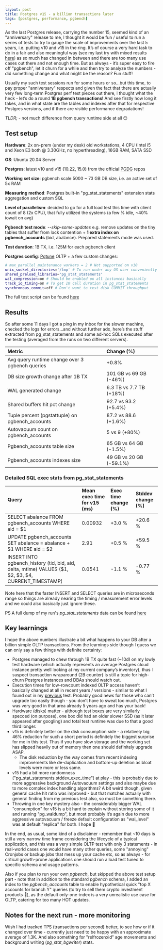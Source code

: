 ```yaml
---
layout: post
title: Postgres v15 - a billion transactions later
tags: [postgres, performance, pgbench]
---
```


As the last Postgres release, carrying the number 15, seemed kind of an "anniversary" release to me, I thought it would
be fun / useful to run a series of tests to try to gauge the scale of  improvements over the last 5 years, i.e. putting
v10 and v15 in the ring. It’s of course a very hard task to do in a fair and also meaningful way (see my last try with
mixed results [here](https://kmoppel.github.io/2022-09-05-5-years-in-postgresql-major-versions-performance-anything-surprising/))
as so much has changed in between and there are too many use cases out there and not enough time. But as always - it’s
super easy to fire off "pgbench", let it churn for a while and then try to analyze the numbers - did something change and
what might be the reason? Fun stuff!

Usually my such test sessions run for some hours or so…but this time, to pay proper "anniversary" respects and given the
fact that there are actually very few long-term Postgres perf test pieces out there, I thought what the heck - let’s do a round
**1B pgbench transactions**! And see firstly how long it takes, and in what state are the tables and indexes after that for respective
Postgres versions, and if there are visible performance degradations!

*TLDR;* - not much difference from query runtime side at all :smirk:

## Test setup

**Hardware**: 2x on-prem (under my desk) old workstations, 4 CPU (Intel i5 and Xeon E3 both @ 3.30GHz, no hyperthreading), 16GB RAM, SATA SSD

**OS**: Ubuntu 20.04 Server

**Postgres**: latest v10 and v15 (10.22, 15.0) from the official [PGDG](https://wiki.postgresql.org/wiki/Apt) repos

**Working set size**: pgbench scale 5000 ~ 73 GB DB size, i.e. an active set of 5x RAM

**Measuring method**: Postgres built-in "pg_stat_statements" extension stats aggregation and custom SQL

**Level of parallelism**: decided to go for a full load test this time with client count of 8 (2x CPU), that fully utilized the systems (a few % idle, ~40% iowait on avg)

**Pgbench test mode**: *\-\-skip\-some\-updates* e.g. remove updates on the tiny tables that suffer from lock contention + **1 extra index on pgbench_accounts** (bid, abalance). Prepared statements mode was used.

**Test duration**: 1B TX, i.e. 125M for each pgbench client

**Postgres config**: [Pgtune](https://pgtune.leopard.in.ua/) OLTP + a few custom changes:

```bash
# max_parallel_maintenance_workers = 2 # Not supported on v10
unix_socket_directories='/tmp' # To run under any OS user conveniently
shared_preload_libraries='pg_stat_statements'
wal_compression=on # Should be enabled on all instances basically
track_io_timing=on # To get IO call duration in pg_stat_statements
synchronous_commit=off # Don't want to test disk COMMIT throughput
```

The full test script can be found [here](https://github.com/kmoppel/pg-perf-test-v10-v15/tree/1b-tx-test-skip-some-updates-with-extra-index)
	
## Results

So after some 11 days I got a ping in my inbox for the slower machine, checked the logs for errors…and without further ado,
here’s the stuff extracted from pg_stat_statements and some ad-hoc SQLs executed after the testing (averaged from the runs
on two different servers).

| Metric | Change (%) |
|:-------|:-|
|Avg query runtime change over 3 pgbench queries | +0.8% |
|DB size growth change after 1B TX | 101 GB vs 69 GB (-46%) |
|WAL generated change | 6.3 TB vs 7.7 TB (+18%) |
|Shared buffers hit pct change | 92.7 vs 93.2 (+5.4%) |
|Tuple percent (pgstattuple) on pgbench_accounts | 87.2 vs 88.6 (+1.6%) |
|Autovacuum count on pgbench_accounts | 5 vs 9 (+80%) |
|Pgbench_accounts table size | 65 GB vs 64 GB (-1.5%) |
|Pgbench_accounts indexes size | 49 GB vs 20 GB (-59.1%) |

### Detailed SQL exec stats from pg_stat_statements

| Query                                                | Mean exec time for v15 (ms) | Exec time change (%) | Stddev change (%) |
|:-----------------------------------------------------|:--------------------|:-----------------|:-|
| SELECT abalance FROM pgbench_accounts WHERE aid = $1 | 0.00932 | +3.0 % | +20.6 % |
| UPDATE pgbench_accounts SET abalance = abalance + $1 WHERE aid = $2 | 2.91 | +0.5 % | +59.5 % |
| INSERT INTO pgbench_history (tid, bid, aid, delta, mtime) VALUES ($1, $2, $3, $4, CURRENT_TIMESTAMP) | 0.0541 | -1.1 % | -0.77 % |

Note here that the faster INSERT and SELECT queries are in microseconds range so things are already nearing the
timing / measurement error levels and we could also basically just ignore these.

PS A full dump of my run's *pg_stat_statements* data can be found [here](https://github.com/kmoppel/pg-perf-test-v10-v15/blob/1b-tx-test-skip-some-updates-with-extra-index/pgss_results_dump.sql)

## Key learnings

I hope the above numbers illustrate a bit what happens to your DB after a billion simple OLTP transactions. From the learnings
side though I guess we can only say a few things with definite certainty:

* Postgres managed to chew through 1B TX quite fast (~10d) on my lowly test hardware (which actually represents an average
  Postgres cloud instance pretty well looking at my current company’s inventory), thus I suspect transaction wraparound
  (2B counter) is still a topic for high-churn Postgres instances and DBAs should watch out.
* Execution times for low-rowcount indexed OLTP access haven’t basically changed at all in recent years / versions - similar
  to what I found out in my [previous](https://kmoppel.github.io/2022-09-05-5-years-in-postgresql-major-versions-performance-anything-surprising/#trying-to-conclude-something) test.
  Probably good news for those who can’t upgrade too easily though - you don’t have to sweat too much, Postgres was very good in that area already 5 years ago and has your back!
* Hardware (disks) matter - although test boxes are very similarly specced (on purpose), one box did had an older slower
  SSD (as it later appeared after googling) and total test runtime was due to that a good third longer.
* v15 is definitely better on the disk consumption side - a relatively big 46% reduction for such a short period is definitely
  the biggest surprise for me in this test. Thus if you have slow storage and the working set has slipped heavily out of
  memory then one should definitely upgrade ASAP.
  * The disk reduction by the way comes from recent indexing improvements like de-duplication and bottom-up deletion as bloat levels were more or less same.
* v15 had a bit more randomness ("pg_stat_statements.stddev_exec_time") at play - this is probably due to more aggressive
  background Autovacuum settings and also maybe due to more complex index handling algorithms? A bit weird though, given
  general cache hit ratio was improved - but that matches actually with general finding from my previous test also, so must be something there. 
* Throwing in one key mystery also - the considerably bigger WAL "consumption" for v15 is a bit hard to explain without
  storing some of it and running "pg_waldump", but most probably it’s again due to more aggressive autovacuum / freeze
  default configuration as "wal_level" was at default "replica" for both. I hope 🤔

In the end, as usual, some kind of a disclaimer - remember that ~10 days is still a very narrow time frame considering the
lifecycle of a typical application, and this was a very simple OLTP test with only 3 statements - in real-world cases one
would have many other queries, some "annoying" Cronjobs or backup jobs that mess up your cache etc, so as always - for
critical growth-prone applications one should run a load test tuned to specific schema and usage patterns.

Also if you plan to run your own *pgbench*, but skipped the above test setup part - note that in addition to the standard
*pgbench* schema, I added an index to the *pgbench_accounts* table to enable hypothetical quick "top X accounts for branch Y"
queries (to try to sell them crypto investment products :money_mouth_face:), as the default only-one-index is a very unrealistic
use case for OLTP, catering for too many HOT updates.

## Notes for the next run - more monitoring

Wish I had tracked TPS (transactions per second) better, to see how or if it changed over time - currently just need to be
happy with an approximate average of 1.3K. And also something for "relfrozenxid" age movements and background writing
(*pg\_stat\_bgwriter*) stats.
